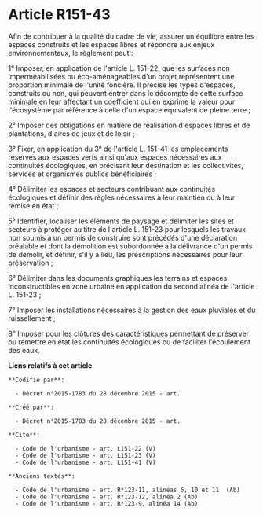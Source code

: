# Article R151-43

Afin de contribuer à la qualité du cadre de vie, assurer un équilibre entre les espaces construits et les espaces libres et
répondre aux enjeux environnementaux, le règlement peut : 

1° Imposer, en application de l'article L. 151-22, que les surfaces non imperméabilisées ou éco-aménageables d'un projet
représentent une proportion minimale de l'unité foncière. Il précise les types d'espaces, construits ou non, qui peuvent
entrer dans le décompte de cette surface minimale en leur affectant un coefficient qui en exprime la valeur pour l'écosystème
par référence à celle d'un espace équivalent de pleine terre ; 

2° Imposer des obligations en matière de réalisation d'espaces libres et de plantations, d'aires de jeux et de loisir ; 

3° Fixer, en application du 3° de l'article L. 151-41 les emplacements réservés aux espaces verts ainsi qu'aux espaces
nécessaires aux continuités écologiques, en précisant leur destination et les collectivités, services et organismes publics
bénéficiaires ; 

4° Délimiter les espaces et secteurs contribuant aux continuités écologiques et définir des règles nécessaires à leur
maintien ou à leur remise en état ; 

5° Identifier, localiser les éléments de paysage et délimiter les sites et secteurs à protéger au titre de l'article L.
151-23 pour lesquels les travaux non soumis à un permis de construire sont précédés d'une déclaration préalable et dont la
démolition est subordonnée à la délivrance d'un permis de démolir, et définir, s'il y a lieu, les prescriptions nécessaires
pour leur préservation ; 

6° Délimiter dans les documents graphiques les terrains et espaces inconstructibles en zone urbaine en application du second
alinéa de l'article L. 151-23 ; 

7° Imposer les installations nécessaires à la gestion des eaux pluviales et du ruissellement ; 

8° Imposer pour les clôtures des caractéristiques permettant de préserver ou remettre en état les continuités écologiques ou
de faciliter l'écoulement des eaux.

**Liens relatifs à cet article**

	**Codifié par**:

	  - Décret n°2015-1783 du 28 décembre 2015 - art.

	**Créé par**:

	  - Décret n°2015-1783 du 28 décembre 2015 - art.

	**Cite**:

	  - Code de l'urbanisme - art. L151-22 (V)
	  - Code de l'urbanisme - art. L151-23 (V)
	  - Code de l'urbanisme - art. L151-41 (V)

	**Anciens textes**:

	  - Code de l'urbanisme - art. R*123-11, alinéas 6, 10 et 11  (Ab)
	  - Code de l'urbanisme - art. R*123-12, alinéa 2 (Ab)
	  - Code de l'urbanisme - art. R*123-9, alinéa 14 (Ab)
